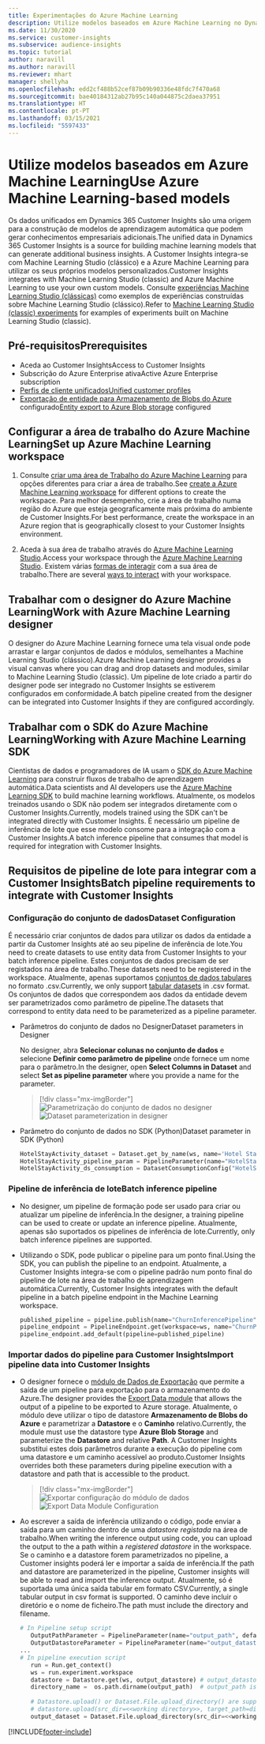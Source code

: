 ```yaml
---
title: Experimentações do Azure Machine Learning
description: Utilize modelos baseados em Azure Machine Learning no Dynamics 365 Customer Insights.
ms.date: 11/30/2020
ms.service: customer-insights
ms.subservice: audience-insights
ms.topic: tutorial
author: naravill
ms.author: naravill
ms.reviewer: mhart
manager: shellyha
ms.openlocfilehash: edd2cf488b52cef87b09b90336e48fdc7f470a68
ms.sourcegitcommit: bae40184312ab27b95c140a044875c2daea37951
ms.translationtype: HT
ms.contentlocale: pt-PT
ms.lasthandoff: 03/15/2021
ms.locfileid: "5597433"
---
```

# <a name="use-azure-machine-learning-based-models"></a><span data-ttu-id="cd608-103">Utilize modelos baseados em Azure Machine Learning</span><span class="sxs-lookup"><span data-stu-id="cd608-103">Use Azure Machine Learning-based models</span></span>

<span data-ttu-id="cd608-104">Os dados unificados em Dynamics 365 Customer Insights são uma origem para a construção de modelos de aprendizagem automática que podem gerar conhecimentos empresariais adicionais.</span><span class="sxs-lookup"><span data-stu-id="cd608-104">The unified data in Dynamics 365 Customer Insights is a source for building machine learning models that can generate additional business insights.</span></span> <span data-ttu-id="cd608-105">A Customer Insights integra-se com Machine Learning Studio (clássico) e a Azure Machine Learning para utilizar os seus próprios modelos personalizados.</span><span class="sxs-lookup"><span data-stu-id="cd608-105">Customer Insights integrates with Machine Learning Studio (classic) and Azure Machine Learning to use your own custom models.</span></span> <span data-ttu-id="cd608-106">Consulte [experiências Machine Learning Studio (clássicas)](machine-learning-studio-experiments.md) como exemplos de experiências construídas sobre Machine Learning Studio (clássico).</span><span class="sxs-lookup"><span data-stu-id="cd608-106">Refer to [Machine Learning Studio (classic) experiments](machine-learning-studio-experiments.md) for examples of experiments built on Machine Learning Studio (classic).</span></span> 

## <a name="prerequisites"></a><span data-ttu-id="cd608-107">Pré-requisitos</span><span class="sxs-lookup"><span data-stu-id="cd608-107">Prerequisites</span></span>

- <span data-ttu-id="cd608-108">Aceda ao Customer Insights</span><span class="sxs-lookup"><span data-stu-id="cd608-108">Access to Customer Insights</span></span>
- <span data-ttu-id="cd608-109">Subscrição do Azure Enterprise ativa</span><span class="sxs-lookup"><span data-stu-id="cd608-109">Active Azure Enterprise subscription</span></span>
- [<span data-ttu-id="cd608-110">Perfis de cliente unificados</span><span class="sxs-lookup"><span data-stu-id="cd608-110">Unified customer profiles</span></span>](data-unification.md)
- <span data-ttu-id="cd608-111">[Exportação de entidade para Armazenamento de Blobs do Azure](export-azure-blob-storage.md) configurado</span><span class="sxs-lookup"><span data-stu-id="cd608-111">[Entity export to Azure Blob storage](export-azure-blob-storage.md) configured</span></span>

## <a name="set-up-azure-machine-learning-workspace"></a><span data-ttu-id="cd608-112">Configurar a área de trabalho do Azure Machine Learning</span><span class="sxs-lookup"><span data-stu-id="cd608-112">Set up Azure Machine Learning workspace</span></span>

1. <span data-ttu-id="cd608-113">Consulte [criar uma área de Trabalho do Azure Machine Learning](/azure/machine-learning/concept-workspace#-create-a-workspace) para opções diferentes para criar a área de trabalho.</span><span class="sxs-lookup"><span data-stu-id="cd608-113">See [create a Azure Machine Learning workspace](/azure/machine-learning/concept-workspace#-create-a-workspace) for different options to create the workspace.</span></span> <span data-ttu-id="cd608-114">Para melhor desempenho, crie a área de trabalho numa região do Azure que esteja geograficamente mais próxima do ambiente de Customer Insights.</span><span class="sxs-lookup"><span data-stu-id="cd608-114">For best performance, create the workspace in an Azure region that is geographically closest to your Customer Insights environment.</span></span>

1. <span data-ttu-id="cd608-115">Aceda à sua área de trabalho através do [Azure Machine Learning Studio](https://ml.azure.com/).</span><span class="sxs-lookup"><span data-stu-id="cd608-115">Access your workspace through the [Azure Machine Learning Studio](https://ml.azure.com/).</span></span> <span data-ttu-id="cd608-116">Existem várias [formas de interagir](/azure/machine-learning/concept-workspace#tools-for-workspace-interaction) com a sua área de trabalho.</span><span class="sxs-lookup"><span data-stu-id="cd608-116">There are several [ways to interact](/azure/machine-learning/concept-workspace#tools-for-workspace-interaction) with your workspace.</span></span>

## <a name="work-with-azure-machine-learning-designer"></a><span data-ttu-id="cd608-117">Trabalhar com o designer do Azure Machine Learning</span><span class="sxs-lookup"><span data-stu-id="cd608-117">Work with Azure Machine Learning designer</span></span>

<span data-ttu-id="cd608-118">O designer do Azure Machine Learning fornece uma tela visual onde pode arrastar e largar conjuntos de dados e módulos, semelhantes a Machine Learning Studio (clássico).</span><span class="sxs-lookup"><span data-stu-id="cd608-118">Azure Machine Learning designer provides a visual canvas where you can drag and drop datasets and modules, similar to Machine Learning Studio (classic).</span></span> <span data-ttu-id="cd608-119">Um pipeline de lote criado a partir do designer pode ser integrado no Customer Insights se estiverem configurados em conformidade.</span><span class="sxs-lookup"><span data-stu-id="cd608-119">A batch pipeline created from the designer can be integrated into Customer Insights if they are configured accordingly.</span></span> 
   
## <a name="working-with-azure-machine-learning-sdk"></a><span data-ttu-id="cd608-120">Trabalhar com o SDK do Azure Machine Learning</span><span class="sxs-lookup"><span data-stu-id="cd608-120">Working with Azure Machine Learning SDK</span></span>

<span data-ttu-id="cd608-121">Cientistas de dados e programadores de IA usam o [SDK do Azure Machine Learning](/python/api/overview/azure/ml/?preserve-view=true&view=azure-ml-py) para construir fluxos de trabalho de aprendizagem automática.</span><span class="sxs-lookup"><span data-stu-id="cd608-121">Data scientists and AI developers use the [Azure Machine Learning SDK](/python/api/overview/azure/ml/?preserve-view=true&view=azure-ml-py) to build machine learning workflows.</span></span> <span data-ttu-id="cd608-122">Atualmente, os modelos treinados usando o SDK não podem ser integrados diretamente com o Customer Insights.</span><span class="sxs-lookup"><span data-stu-id="cd608-122">Currently, models trained using the SDK can't be integrated directly with Customer Insights.</span></span> <span data-ttu-id="cd608-123">É necessário um pipeline de inferência de lote que esse modelo consome para a integração com a Customer Insights.</span><span class="sxs-lookup"><span data-stu-id="cd608-123">A batch inference pipeline that consumes that model is required for integration with Customer Insights.</span></span>

## <a name="batch-pipeline-requirements-to-integrate-with-customer-insights"></a><span data-ttu-id="cd608-124">Requisitos de pipeline de lote para integrar com a Customer Insights</span><span class="sxs-lookup"><span data-stu-id="cd608-124">Batch pipeline requirements to integrate with Customer Insights</span></span>

### <a name="dataset-configuration"></a><span data-ttu-id="cd608-125">Configuração do conjunto de dados</span><span class="sxs-lookup"><span data-stu-id="cd608-125">Dataset Configuration</span></span>

<span data-ttu-id="cd608-126">É necessário criar conjuntos de dados para utilizar os dados da entidade a partir da Customer Insights até ao seu pipeline de inferência de lote.</span><span class="sxs-lookup"><span data-stu-id="cd608-126">You need to create datasets to use entity data from Customer Insights to your batch inference pipeline.</span></span> <span data-ttu-id="cd608-127">Estes conjuntos de dados precisam de ser registados na área de trabalho.</span><span class="sxs-lookup"><span data-stu-id="cd608-127">These datasets need to be registered in the workspace.</span></span> <span data-ttu-id="cd608-128">Atualmente, apenas suportamos [conjuntos de dados tabulares](/azure/machine-learning/how-to-create-register-datasets#tabulardataset) no formato .csv.</span><span class="sxs-lookup"><span data-stu-id="cd608-128">Currently, we only support [tabular datasets](/azure/machine-learning/how-to-create-register-datasets#tabulardataset) in .csv format.</span></span> <span data-ttu-id="cd608-129">Os conjuntos de dados que correspondem aos dados da entidade devem ser parametrizados como parâmetro de pipeline.</span><span class="sxs-lookup"><span data-stu-id="cd608-129">The datasets that correspond to entity data need to be parameterized as a pipeline parameter.</span></span>
   
* <span data-ttu-id="cd608-130">Parâmetros do conjunto de dados no Designer</span><span class="sxs-lookup"><span data-stu-id="cd608-130">Dataset parameters in Designer</span></span>
   
     <span data-ttu-id="cd608-131">No designer, abra **Selecionar colunas no conjunto de dados** e selecione **Definir como parâmetro de pipeline** onde fornece um nome para o parâmetro.</span><span class="sxs-lookup"><span data-stu-id="cd608-131">In the designer, open **Select Columns in Dataset** and select **Set as pipeline parameter** where you provide a name for the parameter.</span></span>

     > [!div class="mx-imgBorder"]
     > <span data-ttu-id="cd608-132">![Parametrização do conjunto de dados no designer](media/intelligence-designer-dataset-parameters.png "Parametrização do conjunto de dados no designer")</span><span class="sxs-lookup"><span data-stu-id="cd608-132">![Dataset parameterization in designer](media/intelligence-designer-dataset-parameters.png "Dataset parameterization in designer")</span></span>
   
* <span data-ttu-id="cd608-133">Parâmetro do conjunto de dados no SDK (Python)</span><span class="sxs-lookup"><span data-stu-id="cd608-133">Dataset parameter in SDK (Python)</span></span>
   
   ```python
   HotelStayActivity_dataset = Dataset.get_by_name(ws, name='Hotel Stay Activity Data')
   HotelStayActivity_pipeline_param = PipelineParameter(name="HotelStayActivity_pipeline_param", default_value=HotelStayActivity_dataset)
   HotelStayActivity_ds_consumption = DatasetConsumptionConfig("HotelStayActivity_dataset", HotelStayActivity_pipeline_param)
   ```

### <a name="batch-inference-pipeline"></a><span data-ttu-id="cd608-134">Pipeline de inferência de lote</span><span class="sxs-lookup"><span data-stu-id="cd608-134">Batch inference pipeline</span></span>
  
* <span data-ttu-id="cd608-135">No designer, um pipeline de formação pode ser usado para criar ou atualizar um pipeline de inferência.</span><span class="sxs-lookup"><span data-stu-id="cd608-135">In the designer, a training pipeline can be used to create or update an inference pipeline.</span></span> <span data-ttu-id="cd608-136">Atualmente, apenas são suportados os pipelines de inferência de lote.</span><span class="sxs-lookup"><span data-stu-id="cd608-136">Currently, only batch inference pipelines are supported.</span></span>

* <span data-ttu-id="cd608-137">Utilizando o SDK, pode publicar o pipeline para um ponto final.</span><span class="sxs-lookup"><span data-stu-id="cd608-137">Using the SDK, you can publish the pipeline to an endpoint.</span></span> <span data-ttu-id="cd608-138">Atualmente, a Customer Insights integra-se com o pipeline padrão num ponto final do pipeline de lote na área de trabalho de aprendizagem automática.</span><span class="sxs-lookup"><span data-stu-id="cd608-138">Currently, Customer Insights integrates with the default pipeline in a batch pipeline endpoint in the Machine Learning workspace.</span></span>
   
   ```python
   published_pipeline = pipeline.publish(name="ChurnInferencePipeline", description="Published Churn Inference pipeline")
   pipeline_endpoint = PipelineEndpoint.get(workspace=ws, name="ChurnPipelineEndpoint") 
   pipeline_endpoint.add_default(pipeline=published_pipeline)
   ```

### <a name="import-pipeline-data-into-customer-insights"></a><span data-ttu-id="cd608-139">Importar dados do pipeline para Customer Insights</span><span class="sxs-lookup"><span data-stu-id="cd608-139">Import pipeline data into Customer Insights</span></span>

* <span data-ttu-id="cd608-140">O designer fornece o [módulo de Dados de Exportação](/azure/machine-learning/algorithm-module-reference/export-data) que permite a saída de um pipeline para exportação para o armazenamento do Azure.</span><span class="sxs-lookup"><span data-stu-id="cd608-140">The designer provides the [Export Data module](/azure/machine-learning/algorithm-module-reference/export-data) that allows the output of a pipeline to be exported to Azure storage.</span></span> <span data-ttu-id="cd608-141">Atualmente, o módulo deve utilizar o tipo de datastore **Armazenamento de Blobs do Azure** e parametrizar a **Datastore** e o **Caminho** relativo.</span><span class="sxs-lookup"><span data-stu-id="cd608-141">Currently, the module must use the datastore type **Azure Blob Storage** and parameterize the **Datastore** and relative **Path**.</span></span> <span data-ttu-id="cd608-142">A Customer Insights substitui estes dois parâmetros durante a execução do pipeline com uma datastore e um caminho acessível ao produto.</span><span class="sxs-lookup"><span data-stu-id="cd608-142">Customer Insights overrides both these parameters during pipeline execution with a datastore and path that is accessible to the product.</span></span>
   > [!div class="mx-imgBorder"]
   > <span data-ttu-id="cd608-143">![Exportar configuração do módulo de dados](media/intelligence-designer-importdata.png "Exportar configuração do módulo de dados")</span><span class="sxs-lookup"><span data-stu-id="cd608-143">![Export Data Module Configuration](media/intelligence-designer-importdata.png "Export Data Module Configuration")</span></span>
   
* <span data-ttu-id="cd608-144">Ao escrever a saída de inferência utilizando o código, pode enviar a saída para um caminho dentro de uma *datastore registada* na área de trabalho.</span><span class="sxs-lookup"><span data-stu-id="cd608-144">When writing the inference output using code, you can upload the output to the a path within a *registered datastore* in the workspace.</span></span> <span data-ttu-id="cd608-145">Se o caminho e a datastore forem parametrizados no pipeline, a Customer insights poderá ler e importar a saída de inferência.</span><span class="sxs-lookup"><span data-stu-id="cd608-145">If the path and datastore are parameterized in the pipeline, Customer insights will be able to read and import the inference output.</span></span> <span data-ttu-id="cd608-146">Atualmente, só é suportada uma única saída tabular em formato CSV.</span><span class="sxs-lookup"><span data-stu-id="cd608-146">Currently, a single tabular output in csv format is supported.</span></span> <span data-ttu-id="cd608-147">O caminho deve incluir o diretório e o nome de ficheiro.</span><span class="sxs-lookup"><span data-stu-id="cd608-147">The path must include the directory and filename.</span></span>

   ```python
   # In Pipeline setup script
      OutputPathParameter = PipelineParameter(name="output_path", default_value="HotelChurnOutput/HotelChurnOutput.csv")
      OutputDatastoreParameter = PipelineParameter(name="output_datastore", default_value="workspaceblobstore")
   ...
   # In pipeline execution script
      run = Run.get_context()
      ws = run.experiment.workspace
      datastore = Datastore.get(ws, output_datastore) # output_datastore is parameterized
      directory_name =  os.path.dirname(output_path)  # output_path is parameterized.
      
      # Datastore.upload() or Dataset.File.upload_directory() are supported methods to uplaod the data
      # datastore.upload(src_dir=<<working directory>>, target_path=directory_name, overwrite=False, show_progress=True)
      output_dataset = Dataset.File.upload_directory(src_dir=<<working directory>>, target = (datastore, directory_name)) # Remove trailing "/" from directory_name
   ```


[!INCLUDE[footer-include](../includes/footer-banner.md)]